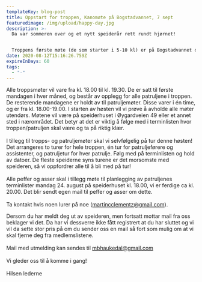 ```yaml
---
templateKey: blog-post
title: Oppstart for troppen, Kanomøte på Bogstadvannet, 7 sept
featuredimage: /img/upload/happy-day.jpg
description: >-
  Da var sommeren over og et nytt speiderår rett rundt hjørnet!


  Troppens første møte (de som starter i 5-10 kl) er på Bogstadvannet den 7.september.
date: 2020-08-12T15:16:26.759Z
expireInDays: 60
tags:
  - "-"
---
```

Alle troppsmøter vil vare fra kl. 18.00 til kl. 19.30. De er satt til første mandagen i hver måned, og består av opplegg for alle patruljene i troppen. De resterende mandagene er holdt av til patruljemøter. Disse varer i én time, og er fra kl. 18.00-19.00. I starten av høsten vil vi prøve å avholde alle møter utendørs. Møtene vil være på speiderhuset i Øygardveien 49 eller et annet sted i nærområdet. Det betyr at det er viktig å følge med i terminlisten hvor troppen/patruljen skal være og ta på riktig klær.\
\
I tillegg til tropps- og patruljemøter skal vi selvfølgelig på tur denne høsten! Det arrangeres to turer for hele troppen, én tur for patruljeførere og assistenter, og patruljetur for hver patrulje. Følg med på terminlisten og hold av datoer. De fleste speiderne syns turene er det morsomste med speideren, så vi oppfordrer alle til å bli med på tur!\
\
Alle peffer og asser skal i tillegg møte til planlegging av patruljenes terminlister mandag 24. august på speiderhuset kl. 18.00, vi er ferdige ca kl. 20.00. Det blir sendt egen mail til peffer og asser om dette.\
\
Ta kontakt hvis noen lurer på noe ([martincclementz@gmail.com](mailto:martincclementz@gmail.com)).

Dersom du har meldt deg ut av speideren, men fortsatt mottar mail fra oss beklager vi det. Da har vi dessverre ikke fått registrert at du har sluttet og vi vil da sette stor pris på om du sender oss en mail så fort som mulig om at vi skal fjerne deg fra medlemslistene.\
\
Mail med utmelding kan sendes til [mbhaukedal@gmail.com](mailto:mbhaukedal@gmail.com)\
\
Vi gleder oss til å komme i gang!\
\
Hilsen lederne